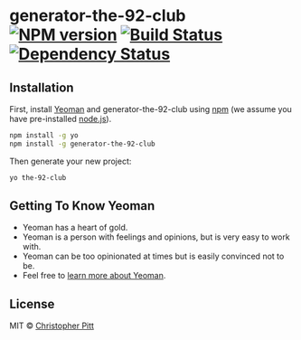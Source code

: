 # generator-the-92-club [![NPM version][npm-image]][npm-url] [![Build Status][travis-image]][travis-url] [![Dependency Status][daviddm-image]][daviddm-url]
> 

## Installation

First, install [Yeoman](http://yeoman.io) and generator-the-92-club using [npm](https://www.npmjs.com/) (we assume you have pre-installed [node.js](https://nodejs.org/)).

```bash
npm install -g yo
npm install -g generator-the-92-club
```

Then generate your new project:

```bash
yo the-92-club
```

## Getting To Know Yeoman

 * Yeoman has a heart of gold.
 * Yeoman is a person with feelings and opinions, but is very easy to work with.
 * Yeoman can be too opinionated at times but is easily convinced not to be.
 * Feel free to [learn more about Yeoman](http://yeoman.io/).

## License

MIT © [Christopher Pitt]()


[npm-image]: https://badge.fury.io/js/generator-the-92-club.svg
[npm-url]: https://npmjs.org/package/generator-the-92-club
[travis-image]: https://travis-ci.org/pittborndigital/generator-the-92-club.svg?branch=master
[travis-url]: https://travis-ci.org/pittborndigital/generator-the-92-club
[daviddm-image]: https://david-dm.org/pittborndigital/generator-the-92-club.svg?theme=shields.io
[daviddm-url]: https://david-dm.org/pittborndigital/generator-the-92-club
